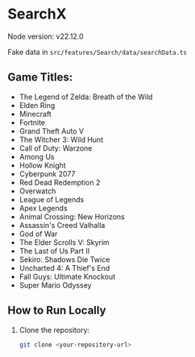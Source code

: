 # SearchX

Node version: v22.12.0

Fake data in `src/features/Search/data/searchData.ts`

## Game Titles:

- The Legend of Zelda: Breath of the Wild
- Elden Ring
- Minecraft
- Fortnite
- Grand Theft Auto V
- The Witcher 3: Wild Hunt
- Call of Duty: Warzone
- Among Us
- Hollow Knight
- Cyberpunk 2077
- Red Dead Redemption 2
- Overwatch
- League of Legends
- Apex Legends
- Animal Crossing: New Horizons
- Assassin's Creed Valhalla
- God of War
- The Elder Scrolls V: Skyrim
- The Last of Us Part II
- Sekiro: Shadows Die Twice
- Uncharted 4: A Thief's End
- Fall Guys: Ultimate Knockout
- Super Mario Odyssey

## How to Run Locally

1. Clone the repository:
   ```bash
   git clone <your-repository-url>
